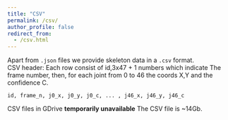 ```yaml
---
title: "CSV"
permalink: /csv/
author_profile: false
redirect_from:
  - /csv.html
---
```

Apart from `.json` files we provide skeleton data in a `.csv` format.  
CSV header:
Each row consist of id,3x47 + 1 numbers which indicate
The frame number, then, for each joint from 0 to 46 the coords X,Y and the confidence C.
```
id, frame_n, j0_x, j0_y, j0_c, ... , j46_x, j46_y, j46_c
```
CSV files in GDrive **temporarily unavailable**
The CSV file is ~14Gb. 
